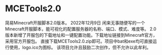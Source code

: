 # MCETools2.0
简易Minecraft开服脚本2.0版本。
2022年12月9日
闲来无事随便写的一个Minecraft开服脚本，能可视化的配置服务器的名称、端口、模式、难度等。
2.0版本新增了开服包的下载地址和一键配置功能。下载地址链接到Minecraft官方，采用官方开服包。
直接下载MCETools2.0.zip即可。项目中bat和exe均可直接运行使用，logo.ico为图标。
该项目允许且鼓励二次创作，但不允许以此牟利。
